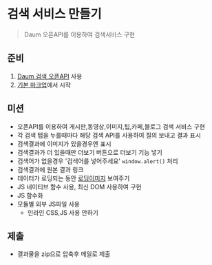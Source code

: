 # 검색 서비스 만들기

> Daum 오픈API를 이용하여 검색서비스 구현


## 준비

1. [Daum 검색 오픈API](https://advanced-webapps-class.github.io/front-end-start/ajax/quiz-openapi.html) 사용
1. [기본 마크업](./assets/test1-base.html)에서 시작


## 미션

* 오픈API를 이용하여 게시판,동영상,이미지,팁,카페,블로그 검색 서비스 구현
* 각 검색 탭을 누를때마다 해당 검색 API를 사용하여 질의 보내고 결과 표시
* 검색결과에 이미지가 있을경우엔 표시
* 검색결과가 더 있을때만 더보기 버튼으로 더보기 기능 넣기
* 검색어가 없을경우 '검색어를 넣어주세요' `window.alert()` 처리
* 검색결과에 원본 결과 링크
* 데이터가 로딩되는 동안 [로딩이미지](http://www.ajaxload.info/) 보여주기
* JS 네이티브 함수 사용, 최신 DOM 사용하여 구현
* JS 함수화
* 모듈별 외부 JS파일 사용
  * 인라인 CSS,JS 사용 안하기

## 제출

* 결과물을 zip으로 압축후 메일로 제출
